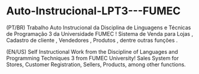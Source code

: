 # Auto-Instrucional-LPT3---FUMEC
(PT/BR)
Trabalho Auto Instrucional da Disciplina de Linguagens e Técnicas de Programação 3 da Universidade FUMEC ! Sistema de Venda para Lojas , Cadastro de cliente , Vendedores , Produtos , dentre outras funções .

(EN/US)
Self Instructional Work from the Discipline of Languages ​​and Programming Techniques 3 from FUMEC University! Sales System for Stores, Customer Registration, Sellers, Products, among other functions.
